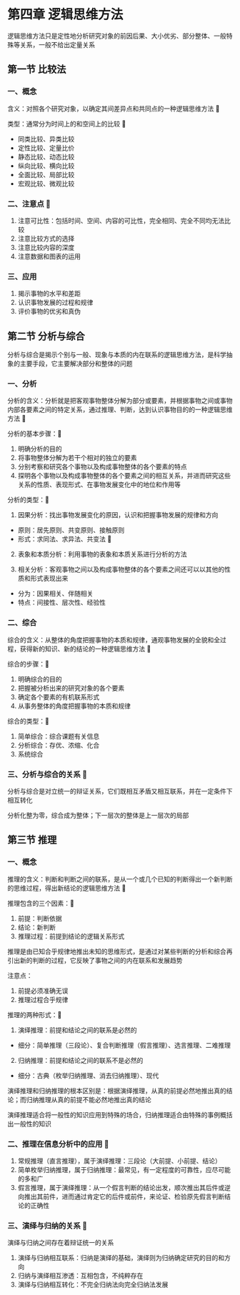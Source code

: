 # 第四章 逻辑思维方法

逻辑思维方法只是定性地分析研究对象的前因后果、大小优劣、部分整体、一般特殊等关系，一般不给出定量关系

## 第一节 比较法

### 一、概念

含义：对照各个研究对象，以确定其间差异点和共同点的一种逻辑思维方法 🎯

类型：通常分为时间上的和空间上的比较 🎯

- 同类比较、异类比较
- 定性比较、定量比价
- 静态比较、动态比较
- 纵向比较、横向比较
- 全面比较、局部比较
- 宏观比较、微观比较

### 二、注意点 🎯

1. 注意可比性：包括时间、空间、内容的可比性，完全相同、完全不同均无法比较
2. 注意比较方式的选择
3. 注意比较内容的深度
4. 注意数据和图表的运用

### 三、应用

1. 揭示事物的水平和差距
2. 认识事物发展的过程和规律
3. 评价事物的优劣和真伪

## 第二节 分析与综合

分析与综合是揭示个别与一般、现象与本质的内在联系的逻辑思维方法，是科学抽象的主要手段，它主要解决部分和整体的问题

### 一、分析

分析的含义：分析就是把客观事物整体分解为部分或要素，并根据事物之间或事物内部各要素之间的特定关系，通过推理、判断，达到认识事物目的的一种逻辑思维方法 🎯

分析的基本步骤：🎯

1. 明确分析的目的
2. 将事物整体分解为若干个相对的独立的要素
3. 分别考察和研究各个事物以及构成事物整体的各个要素的特点
4. 探明各个事物以及构成事物整体的各个要素之间的相互关系，并进而研究这些关系的性质、表现形式、在事物发展变化中的地位和作用等

分析的类型：🎯

1. 因果分析：找出事物发展变化的原因，认识和把握事物发展的规律和方向
  - 原则：居先原则、共变原则、接触原则
  - 形式：求同法、求异法、共变法 🎯

2. 表象和本质分析：利用事物的表象和本质关系进行分析的方法

3. 相关分析：客观事物之间以及构成事物整体的各个要素之间还可以以其他的性质和形式表现出来
  - 分为：因果相关、伴随相关
  - 特点：间接性、层次性、经验性

### 二、综合

综合的含义：从整体的角度把握事物的本质和规律，通观事物发展的全貌和全过程，获得新的知识、新的结论的一种逻辑思维方法 🎯

综合的步骤：🎯

1. 明确综合的目的
2. 把握被分析出来的研究对象的各个要素
3. 确定各个要素的有机联系形式
4. 从事务整体的角度把握事物的本质和规律

综合的类型：🎯

1. 简单综合：综合课题有关信息
2. 分析综合：存优、浓缩、化合
3. 系统综合

### 三、分析与综合的关系 🎯

分析与综合是对立统一的辩证关系，它们既相互矛盾又相互联系，并在一定条件下相互转化

分析化整为零，综合成为整体；下一层次的整体是上一层次的局部

## 第三节 推理

### 一、概念

推理的含义：判断和判断之间的联系，是从一个或几个已知的判断得出一个新判断的思维过程，得出新结论的逻辑思维方法 🎯

推理包含的三个因素：🎯

1. 前提：判断依据
2. 结论：新判断
3. 推理过程：前提到结论的逻辑关系形式

推理是由已知合乎规律地推出未知的思维形式，是通过对某些判断的分析和综合再引出新的判断的过程，它反映了事物之间的内在联系和发展趋势

注意点：

1. 前提必须准确无误
2. 推理过程合乎规律

推理的两种形式：🎯

1. 演绎推理：前提和结论之间的联系是必然的
  - 细分：简单推理（三段论）、复合判断推理（假言推理）、选言推理、二难推理

2. 归纳推理：前提和结论之间的联系不是必然的
  - 细分：古典（枚举归纳推理、消去归纳推理）、现代

演绎推理和归纳推理的根本区别是：根据演绎推理，从真的前提必然地推出真的结论；而归纳推理从真的前提不能必然地推出真的结论

演绎推理适合将一般性的知识应用到特殊的场合，归纳推理适合由特殊的事例概括出一般性的知识

### 二、推理在信息分析中的应用 🎯

1. 常规推理（直言推理），属于演绎推理：三段论（大前提、小前提、结论）
2. 简单枚举归纳推理，属于归纳推理：最常见，有一定程度的可靠性，应尽可能的多和广
3. 假言推理，属于演绎推理：从一个假言判断的结论出发，顺次推出其后件或逆向推出其前件，进而通过肯定它的后件或前件，来论证、检验原先假言判断结论的正确性

### 三、演绎与归纳的关系 🎯

演绎与归纳之间存在着辩证统一的关系

1. 演绎与归纳相互联系：归纳是演绎的基础，演绎则为归纳确定研究的目的和方向
2. 归纳与演绎相互渗透：互相包含，不纯粹存在
3. 演绎与归纳相互转化：不完全归纳法向完全归纳法发展
